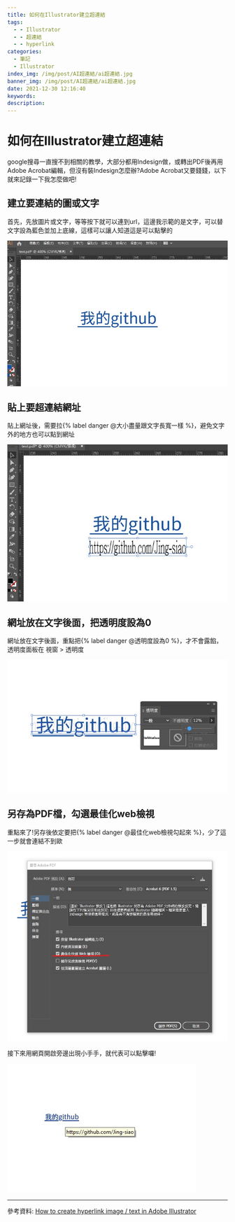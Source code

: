 ```yaml
---
title: 如何在Illustrator建立超連結
tags:
  - - Illustrator
  - - 超連結
  - - hyperlink
categories:
  - 筆記
  - Illustrator
index_img: /img/post/AI超連結/ai超連結.jpg
banner_img: /img/post/AI超連結/ai超連結.jpg
date: 2021-12-30 12:16:40
keywords:
description:
---
```




# 如何在Illustrator建立超連結

google搜尋一直搜不到相關的教學，大部分都用Indesign做，或轉出PDF後再用Adobe Acrobat編輯，但沒有裝Indesign怎麼辦?Adobe Acrobat又要錢錢，以下就來記錄一下我怎麼做吧!

## 建立要連結的圖或文字

首先，先放圖片或文字，等等按下就可以連到url，這邊我示範的是文字，可以替文字設為藍色並加上底線，這樣可以讓人知道這是可以點擊的

![建立連結的圖或文字](/img/post/AI超連結/step1.jpg)

## 貼上要超連結網址

貼上網址後，需要拉{% label danger @大小盡量跟文字長寬一樣 %}，避免文字外的地方也可以點到網址

![貼上要超連結網址](/img/post/AI超連結/step2.jpg)

## 網址放在文字後面，把透明度設為0

網址放在文字後面，重點把{% label danger @透明度設為0 %}，才不會露餡，透明度面板在 視窗 > 透明度

![圖片中這裡先顯示12%，以免大家看不到在哪裡](/img/post/AI超連結/step3.jpg)

## 另存為PDF檔，勾選最佳化web檢視

重點來了!另存後依定要把{% label danger @最佳化web檢視勾起來 %}，少了這一步就會連結不到歐

![勾選最佳化web檢視](/img/post/AI超連結/step4.jpg)

接下來用網頁開啟旁邊出現小手手，就代表可以點擊囉!

![](/img/post/AI超連結/step5.jpg)

------
  
參考資料: 
[How to create hyperlink image / text in Adobe Illustrator](https://www.youtube.com/watch?v=wswp38Co2Ms&ab_channel=IllustratorTutorials)
